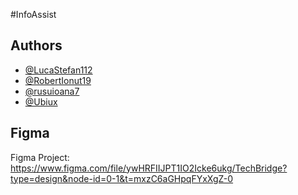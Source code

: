 #InfoAssist

## Authors
- [@LucaStefan112](https://github.com/LucaStefan112)
- [@RobertIonut19 ](https://github.com/RobertIonut19) 
- [@rusuioana7](https://github.com/rusuioana7)
- [@Ubiux](https://github.com/Ubiux)
## Figma

Figma Project: https://www.figma.com/file/ywHRFIIJPT1IO2Icke6ukg/TechBridge?type=design&node-id=0-1&t=mxzC6aGHpqFYxXgZ-0
